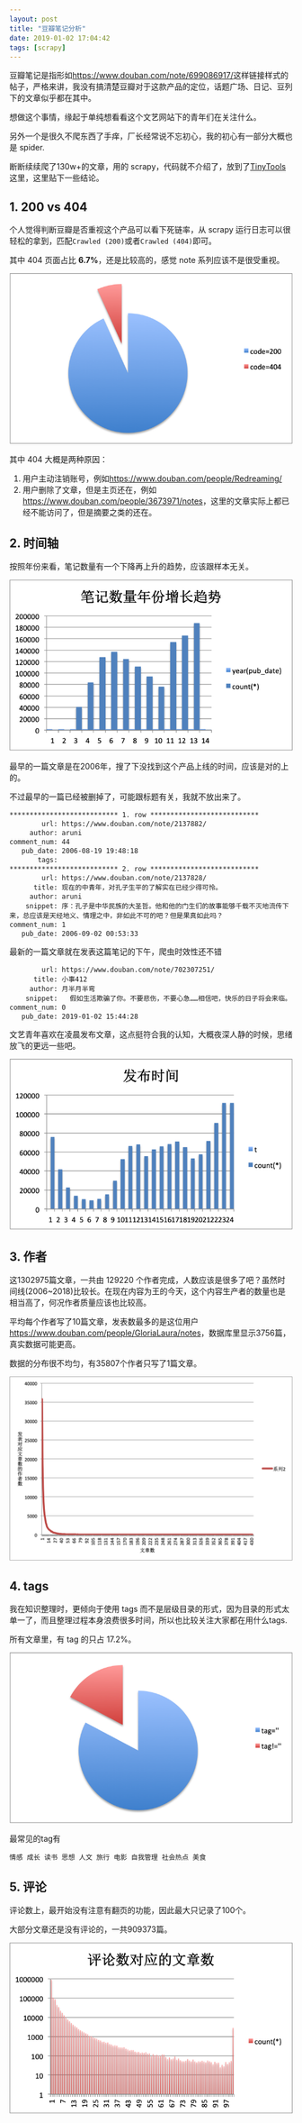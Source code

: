 ```yaml
---
layout: post
title: "豆瓣笔记分析"
date: 2019-01-02 17:04:42
tags: [scrapy]
---
```


豆瓣笔记是指形如<https://www.douban.com/note/699086917/>这样链接样式的帖子，严格来讲，我没有搞清楚豆瓣对于这款产品的定位，话题广场、日记、豆列下的文章似乎都在其中。

想做这个事情，缘起于单纯想看看这个文艺网站下的青年们在关注什么。

另外一个是很久不爬东西了手痒，厂长经常说不忘初心，我的初心有一部分大概也是 spider.

断断续续爬了130w+的文章，用的 scrapy，代码就不介绍了，放到了[TinyTools]()这里，这里贴下一些结论。

## 1. 200 vs 404

个人觉得判断豆瓣是否重视这个产品可以看下死链率，从 scrapy 运行日志可以很轻松的拿到，匹配`Crawled (200)`或者`Crawled (404)`即可。

其中 404 页面占比 **6.7%**，还是比较高的，感觉 note 系列应该不是很受重视。

![200vs404](assets/images/200vs404.png)

其中 404 大概是两种原因：

1. 用户主动注销账号，例如<https://www.douban.com/people/Redreaming/>  
2. 用户删除了文章，但是主页还在，例如<https://www.douban.com/people/3673971/notes>，这里的文章实际上都已经不能访问了，但是摘要之类的还在。

## 2. 时间轴

按照年份来看，笔记数量有一个下降再上升的趋势，应该跟样本无关。

![pub_year](assets/images/pub_year.png)

最早的一篇文章是在2006年，搜了下没找到这个产品上线的时间，应该是对的上的。

不过最早的一篇已经被删掉了，可能跟标题有关，我就不放出来了。

```
*************************** 1. row ***************************
        url: https://www.douban.com/note/2137882/
     author: aruni
comment_num: 44
   pub_date: 2006-08-19 19:48:18
       tags:
*************************** 2. row ***************************
        url: https://www.douban.com/note/2137828/
      title: 现在的中青年，对孔子生平的了解实在已经少得可怜。
     author: aruni
    snippet: 序：孔子是中华民族的大圣哲。他和他的门生们的故事能够千载不灭地流传下来，总应该是天经地义、情理之中，非如此不可的吧？但是果真如此吗？
comment_num: 1
   pub_date: 2006-09-02 00:53:33
```

最新的一篇文章就在发表这篇笔记的下午，爬虫时效性还不错

```
        url: https://www.douban.com/note/702307251/
      title: 小事412
     author: 月半月半弯
    snippet:   假如生活欺骗了你。不要悲伤，不要心急……相信吧，快乐的日子将会来临。
comment_num: 0
   pub_date: 2019-01-02 15:44:28
```

文艺青年喜欢在凌晨发布文章，这点挺符合我的认知，大概夜深人静的时候，思绪放飞的更远一些吧。

![pub_time](assets/images/pub_time.png)

## 3. 作者

这1302975篇文章，一共由 129220 个作者完成，人数应该是很多了吧？虽然时间线(2006~2018)比较长。在现在内容为王的今天，这个内容生产者的数量也是相当高了，何况作者质量应该也比较高。

平均每个作者写了10篇文章，发表数最多的是这位用户<https://www.douban.com/people/GloriaLaura/notes>，数据库里显示3756篇，真实数据可能更高。

数据的分布很不均匀，有35807个作者只写了1篇文章。

![author](assets/images/author.png)

## 4. tags

我在知识整理时，更倾向于使用 tags 而不是层级目录的形式，因为目录的形式太单一了，而且整理过程本身浪费很多时间，所以也比较关注大家都在用什么tags.

所有文章里，有 tag 的只占 17.2%。

![tag](assets/images/tag.png)

最常见的tag有

```
情感 成长 读书 思想 人文 旅行 电影 自我管理 社会热点 美食
```

## 5. 评论

评论数上，最开始没有注意有翻页的功能，因此最大只记录了100个。

大部分文章还是没有评论的，一共909373篇。

![comment_num](assets/images/comment_num.png)